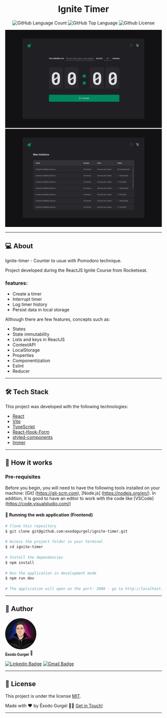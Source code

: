 <h1 align="center">
  Ignite Timer
</h1>

<p align="center" margin-top="25px" >
  <img alt="GitHub Language Count" src="https://img.shields.io/github/languages/count/exodogurgel/ignite-timer" />

  <img alt="GitHub Top Language" src="https://img.shields.io/github/languages/top/exodogurgel/ignite-timer" />

  <img alt="Github License" src="https://img.shields.io/github/license/exodogurgel/ignite-timer" />
  
</p>

![image](.github/home.png)
![image](.github/history.png)
___

## 💻 About

Ignite-timer - Counter to usue with Pomodoro technique.

Project developed during the ReactJS Ignite Course from Rocketseat.
### features:
- Create a timer
- Interrupt timer
- Log timer history
- Persist data in local storage

Although there are few features, concepts such as:
- States
- State immutability
- Lists and keys in ReactJS
- ContextAPI
- LocalStorage
- Properties
- Componentization
- Eslint
- Reducer
___

## 🛠 Tech Stack

This project was developed with the following technologies:

- [React](https://reactjs.org)
- [Vite](https://vitejs.dev)
- [TypeScript](https://www.typescriptlang.org)
- [React-Hook-Form](https://react-hook-form.com)
- [styled-components](https://styled-components.com)
- [Immer](https://immerjs.github.io/immer)

___

## 🚀 How it works

### Pre-requisites
Before you begin, you will need to have the following tools installed on your machine: [Git] (https://git-scm.com), [Node.js] (https://nodejs.org/en/). In addition, it is good to have an editor to work with the code like [VSCode] (https://code.visualstudio.com/)

#### 🧭 Running the web application (Frontend)

```bash
# Clone this repository
$ git clone git@github.com:exodogurgel/ignite-timer.git

# Access the project folder in your terminal
$ cd ignite-timer

# Install the dependencies
$ npm install

# Run the application in development mode
$ npm run dev

# The application will open on the port: 3000 - go to http://localhost:5173
```
___

## 🦸 Author

<a href="https://blog.rocketseat.com.br/author/exodo/">
 <img style="border-radius: 50%;" src="https://github.com/exodogurgel/exodogurgel/blob/main/images/b11993be-e073-4a30-adae-2fee655ccdd5.png?raw=true" width="100px;" alt="Êxodo Gurgel"/> 
 <br />
 <sub><b>Êxodo Gurgel</b></sub></a> <a href="https://blog.rocketseat.com.br/author/exodo/" title="Rocketseat"></a> 🚀
 <br />

[![Linkedin Badge](https://img.shields.io/badge/-Exodo-blue?style=flat-square&logo=Linkedin&logoColor=white&link=https://www.linkedin.com/in/exodo-gurgel/)](https://www.linkedin.com/in/exodo-gurgel/) 
[![Gmail Badge](https://img.shields.io/badge/-exodowellis@gmail.com-c14438?style=flat-square&logo=Gmail&logoColor=white&link=mailto:exodowellis@gmail.com)](mailto:exodowellis@gmail.com)

---

## 📝 License

This project is under the license [MIT](./LICENSE).

Made with ❤️ by Êxodo Gurgel 👋🏽 [Get in Touch!](Https://www.linkedin.com/in/exodo-gurgel/coffee-delivery)

---
